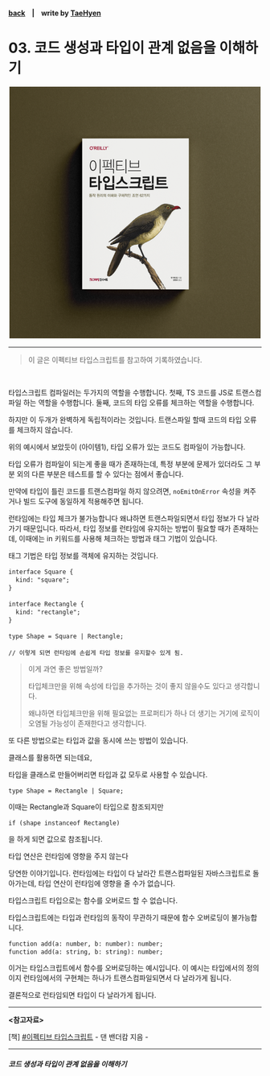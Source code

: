 #### [back](../../README.md) &nbsp;&nbsp; | &nbsp;&nbsp; write by [TaeHyen][taeHyen]

# 03. 코드 생성과 타입이 관계 없음을 이해하기

<p align="center" style="width:500px; margin: 0 auto">
    <img src="../../image/main.png">
</p>

---

> 이 글은 이펙티브 타입스크립트를 참고하여 기록하였습니다.

<br>

타입스크립트 컴파일러는 두가지의 역할을 수행합니다. 첫째, TS 코드를 JS로 트랜스컴파일 하는 역할을 수행합니다.
둘째, 코드의 타입 오류를 체크하는 역할을 수행합니다.

하지만 이 두개가 완벽하게 독립적이라는 것입니다.
트랜스파일 할때 코드의 타입 오류를 체크하지 않습니다.

위의 예시에서 보았듯이 (아이템1), 타입 오류가 있는 코드도 컴파일이 가능합니다.

타입 오류가 컴파일이 되는게 좋을 때가 존재하는데, 특정 부분에 문제가 있더라도 그 부분 외의 다른 부분은 테스트를 할 수 있다는 점에서 좋습니다.

만약에 타입이 틀린 코드를 트랜스컴파일 하지 않으려면, `noEmitOnError` 속성을 켜주거나 빌드 도구에 동일하게 적용해주면 됩니다.

런타임에는 타입 체크가 불가능합니다 왜냐하면 트랜스파일되면서 타입 정보가 다 날라가기 때문입니다.
따라서, 타입 정보를 런타임에 유지하는 방법이 필요할 때가 존재하는데, 이때에는 in 키워드를 사용해 체크하는 방법과 태그 기법이 있습니다.

태그 기법은 타입 정보를 객체에 유지하는 것입니다.
```tsx
interface Square {
  kind: "square";
}

interface Rectangle {
  kind: "rectangle";
}

type Shape = Square | Rectangle;

// 이렇게 되면 런타임에 손쉽게 타입 정보를 유지할수 있게 됨.
```

> 이게 과연 좋은 방법일까?
>
> 타입체크만을 위해 속성에 타입을 추가하는 것이 좋지 않을수도 있다고 생각합니다.
>
> 왜냐하면 타입체크만을 위해 필요없는 프로퍼티가 하나 더 생기는 거기에 로직이 오염될 가능성이 존재한다고 생각합니다.

또 다른 방법으로는 타입과 값을 동시에 쓰는 방법이 있습니다.

클래스를 활용하면 되는데요,

타입을 클래스로 만들어버리면 타입과 값 모두로 사용할 수 있습니다.

```tsx
type Shape = Rectangle | Square;
```

이때는 Rectangle과 Square이 타입으로 참조되지만

```tsx
if (shape instanceof Rectangle)
```
을 하게 되면 값으로 참조됩니다.

타입 연산은 런타임에 영향을 주지 않는다

당연한 이야기입니다.
런타임에는 타입이 다 날라간 트랜스컴파일된 자바스크립트로 돌아가는데, 타입 연산이 런타임에 영향을 줄 수가 없습니다.

타입스크립트 타입으로는 함수를 오버로드 할 수 없습니다.

타입스크립트에는 타입과 런타임의 동작이 무관하기 때문에 함수 오버로딩이 불가능합니다.

```tsx
function add(a: number, b: number): number;
function add(a: string, b: string): number;
```
이거는 타입스크립트에서 함수를 오버로딩하는 예시입니다. 이 예시는 타입에서의 정의이지 런타임에서의 구현체는 하나가 트랜스컴파일되면서 다 날라가게 됩니다.

결론적으로 런타임되면 타입이 다 날라가게 됩니다.

---

<strong><참고자료></strong>

[책] [#이펙티브 타입스크립트][effective-typescript] - 댄 밴더캄 지음 -

---

##### 코드 생성과 타입이 관계 없음을 이해하기

[effective-typescript]: https://www.aladin.co.kr/shop/wproduct.aspx?ItemId=273193135&start=slayer
[sangcho]: https://github.com/SangchoKim
[taeHyen]: https://github.com/Tap-Kim
[kangHyen]: https://github.com/NacreousCloud
[sumin]: https://github.com/ttumzzi
